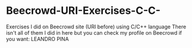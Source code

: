 # Beecrowd-URI-Exercises-C-C-
Exercises I did on Beecrowd site (URI before) using C/C++ language
There isn't all of them I did in here but you can check my profile on Beecrowd if you want: LEANDRO PINA
